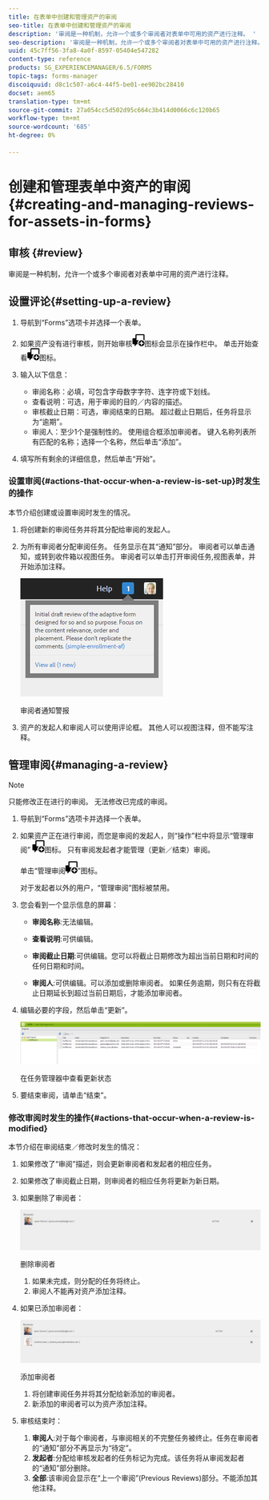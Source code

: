 ```yaml
---
title: 在表单中创建和管理资产的审阅
seo-title: 在表单中创建和管理资产的审阅
description: '审阅是一种机制，允许一个或多个审阅者对表单中可用的资产进行注释。 '
seo-description: '审阅是一种机制，允许一个或多个审阅者对表单中可用的资产进行注释。 '
uuid: 45c7ff56-3fa8-4a0f-8597-05404e547282
content-type: reference
products: SG_EXPERIENCEMANAGER/6.5/FORMS
topic-tags: forms-manager
discoiquuid: d8c1c507-a6c4-44f5-be01-ee902bc28410
docset: aem65
translation-type: tm+mt
source-git-commit: 27a054cc5d502d95c664c3b414d0066c6c120b65
workflow-type: tm+mt
source-wordcount: '685'
ht-degree: 0%

---
```



# 创建和管理表单中资产的审阅{#creating-and-managing-reviews-for-assets-in-forms}

## 审核 {#review}

审阅是一种机制，允许一个或多个审阅者对表单中可用的资产进行注释。

## 设置评论{#setting-up-a-review}

1. 导航到“Forms”选项卡并选择一个表单。
1. 如果资产没有进行审核，则开始审核![aem6forms_review_chat_comment](assets/aem6forms_review_chat_comment.png)图标会显示在操作栏中。 单击开始查看![aem6forms_review_chat_comment](assets/aem6forms_review_chat_comment.png)图标。
1. 输入以下信息：

   * 审阅名称：必填，可包含字母数字字符、连字符或下划线。
   * 查看说明：可选，用于审阅的目的／内容的描述。
   * 审核截止日期：可选，审阅结束的日期。 超过截止日期后，任务将显示为“逾期”。
   * 审阅人：至少1个是强制性的。 使用组合框添加审阅者。 键入名称列表所有匹配的名称；选择一个名称，然后单击“添加”。

1. 填写所有剩余的详细信息，然后单击“开始”。

### 设置审阅{#actions-that-occur-when-a-review-is-set-up}时发生的操作

本节介绍创建或设置审阅时发生的情况。

1. 将创建新的审阅任务并将其分配给审阅的发起人。
1. 为所有审阅者分配审阅任务。 任务显示在其“通知”部分。 审阅者可以单击通知，或转到收件箱以视图任务。 审阅者可以单击打开审阅任务,视图表单，并开始添加注释。

   ![审阅者通知警报](assets/noti.png)

   审阅者通知警报

1. 资产的发起人和审阅人可以使用评论框。 其他人可以视图注释，但不能写注释。

## 管理审阅{#managing-a-review}

>[!NOTE]
>
>只能修改正在进行的审阅。 无法修改已完成的审阅。

1. 导航到“Forms”选项卡并选择一个表单。

1. 如果资产正在进行审阅，而您是审阅的发起人，则“操作”栏中将显示“管理审阅” ![aem6forms_review_chat_comment](assets/aem6forms_review_chat_comment.png)图标。 只有审阅发起者才能管理（更新／结束）审阅。

   单击“管理审阅![aem6forms_review_chat_comment](assets/aem6forms_review_chat_comment.png)”图标。

   对于发起者以外的用户，“管理审阅”图标被禁用。

1. 您会看到一个显示信息的屏幕：

   * **审阅名称**:无法编辑。

   * **查看说明**:可供编辑。

   * **审阅截止日期**:可供编辑。您可以将截止日期修改为超出当前日期和时间的任何日期和时间。

   * **审阅人**:可供编辑。可以添加或删除审阅者。 如果任务逾期，则只有在将截止日期延长到超过当前日期后，才能添加审阅者。

1. 编辑必要的字段，然后单击“更新”。

   ![在任务管理器中查看更新状态](assets/tskmgr.png)

   在任务管理器中查看更新状态

1. 要结束审阅，请单击“结束”。

### 修改审阅时发生的操作{#actions-that-occur-when-a-review-is-modified}

本节介绍在审阅结束／修改时发生的情况：

1. 如果修改了“审阅”描述，则会更新审阅者和发起者的相应任务。
1. 如果修改了审阅截止日期，则审阅者的相应任务将更新为新日期。

1. 如果删除了审阅者：

   ![删除审阅者](assets/removeduser.png)

   删除审阅者

   1. 如果未完成，则分配的任务将终止。
   1. 审阅人不能再对资产添加注释。

1. 如果已添加审阅者：

   ![添加审阅者](assets/addedreviewer.png)

   添加审阅者

   1. 将创建审阅任务并将其分配给新添加的审阅者。
   1. 新添加的审阅者可以为资产添加注释。

1. 审核结束时：

   1. **审阅人**:对于每个审阅者，与审阅相关的不完整任务被终止。任务在审阅者的“通知”部分不再显示为“待定”。
   1. **发起者**:分配给审核发起者的任务标记为完成。该任务将从审阅发起者的“通知”部分删除。
   1. **全部**:该审阅会显示在“上一个审阅”(Previous Reviews)部分。不能添加其他注释。

